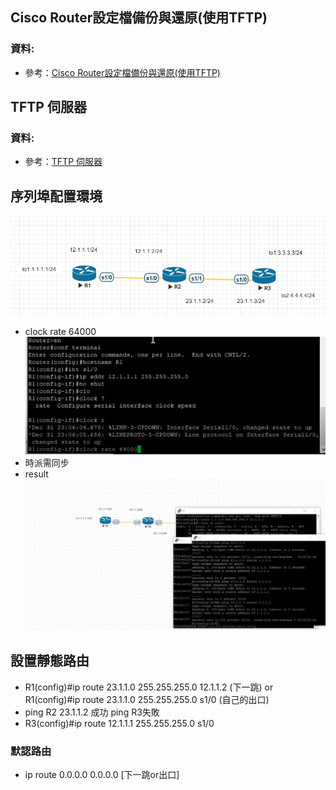 ## Cisco Router設定檔備份與還原(使用TFTP)
### 資料:
- 參考：[Cisco Router設定檔備份與還原(使用TFTP)](http://yearlin101.blogspot.com/2017/08/cisco-routertftp.html)
## TFTP 伺服器
### 資料:
- 參考：[TFTP 伺服器](http://blog.itist.tw/2016/09/install-a-tftp-server-on-centos-7.html)
## 序列埠配置環境
![1005test1_s](/img/1005test1_s.jpg)
- clock rate 64000
![1005clock_rate](/img/1005clock_rate.jpg)
- 時派需同步
- result
![1005test1_s_result](/img/1005test1_s_result.jpg)
## 設置靜態路由
- R1(config)#ip route 23.1.1.0 255.255.255.0 12.1.1.2 (下一跳)
or R1(config)#ip route 23.1.1.0 255.255.255.0 s1/0 (自己的出口)
- ping R2 23.1.1.2 成功 ping R3失敗
- R3(config)#ip route 12.1.1.1 255.255.255.0 s1/0
### 默認路由
- ip route 0.0.0.0 0.0.0.0 [下一跳or出口]
